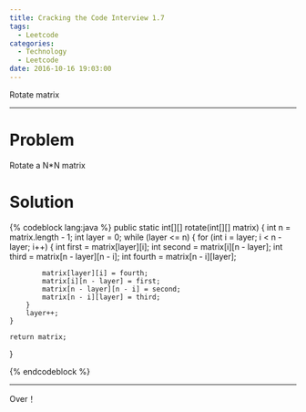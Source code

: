 ```yaml
---
title: Cracking the Code Interview 1.7
tags:
  - Leetcode
categories:
  - Technology
  - Leetcode
date: 2016-10-16 19:03:00
---
```

Rotate matrix

<!-- more -->

***

# Problem
Rotate a N*N matrix

# Solution 
{% codeblock lang:java  %}
public static int[][] rotate(int[][] matrix) {
	int n = matrix.length - 1;
	int layer = 0;
	while (layer <= n) {
		for (int i = layer; i < n - layer; i++) {
			int first = matrix[layer][i];
			int second = matrix[i][n - layer];
			int third = matrix[n - layer][n - i];
			int fourth = matrix[n - i][layer];

			matrix[layer][i] = fourth;
			matrix[i][n - layer] = first;
			matrix[n - layer][n - i] = second;
			matrix[n - i][layer] = third;
		}
		layer++;
	}

	return matrix;
}

{% endcodeblock %}

***

Over！
